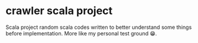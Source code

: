 # crawler scala project
Scala project random scala codes written to better understand some things before implementation. More like my personal test ground 😁.
